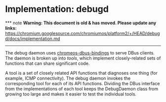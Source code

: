 # Implementation: debugd

*** note
**Warning: This document is old & has moved.  Please update any links:**<br>
https://chromium.googlesource.com/chromiumos/platform2/+/HEAD/debugd/docs/implementation.md
***

[chromeos-dbus-bindings]: https://chromium.googlesource.com/aosp/platform/external/dbus-binding-generator/

The debug daemon uses [chromeos-dbus-bindings] to serve DBus clients.
The daemon is broken up into _tools_, which implement closely-related sets of
functions that can share significant code.

A tool is a set of closely related API functions that diagnoses one thing (for
example, ICMP connectivity). The debug daemon invokes the corresponding tool for
each of its API functions. Dividing the DBus interface from the implementations
of each tool keeps the DebugDaemon class from growing too large and makes it
easier to test the individual tools.

